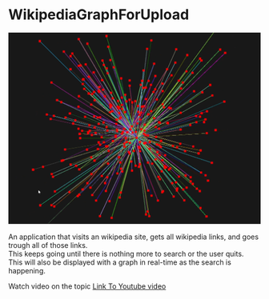 # WikipediaGraphForUpload

<img src="https://github.com/Jason-Diesel/WikipediaGraph/blob/master/GrapgImagesForReadme/Graph1.PNG">

An application that visits an wikipedia site, gets all wikipedia links, and goes trough all of those links.
<br>
This keeps going until there is nothing more to search or the user quits.
<br>
This will also be displayed with a graph in real-time as the search is happening.
<br>

Watch video on the topic
<a href="https://youtu.be/Rvapb45jigU">Link To Youtube video</a>
<br>


